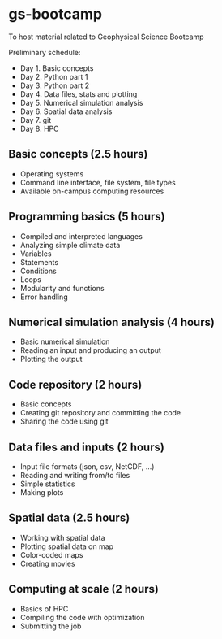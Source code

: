 # gs-bootcamp
To host material related to Geophysical Science Bootcamp

Preliminary schedule:
* Day 1. Basic concepts
* Day 2. Python part 1
* Day 3. Python part 2
* Day 4. Data files, stats and plotting
* Day 5. Numerical simulation analysis
* Day 6. Spatial data analysis
* Day 7. git
* Day 8. HPC



## Basic concepts (2.5 hours)
* Operating systems
* Command line interface, file system, file types
* Available on-campus computing resources
 
## Programming basics (5 hours)
* Compiled and interpreted languages
* Analyzing simple climate data
* Variables
* Statements
* Conditions
* Loops
* Modularity and functions
* Error handling

## Numerical simulation analysis (4 hours)
* Basic numerical simulation
* Reading an input and producing an output
* Plotting the output

## Code repository (2 hours)
* Basic concepts
* Creating git repository and committing the code
* Sharing the code using git

## Data files and inputs (2 hours)
* Input file formats (json, csv, NetCDF, ...)
* Reading and writing from/to files
* Simple statistics
* Making plots

## Spatial data (2.5 hours)
* Working with spatial data
* Plotting spatial data on map
* Color-coded maps
* Creating movies

## Computing at scale (2 hours)
* Basics of HPC
* Compiling the code with optimization
* Submitting the job


